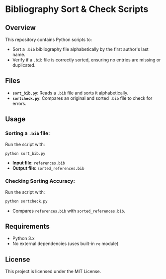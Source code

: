 # Bibliography Sort & Check Scripts

## Overview
This repository contains Python scripts to:

- Sort a `.bib` bibliography file alphabetically by the first author's last name.
- Verify if a `.bib` file is correctly sorted, ensuring no entries are missing or duplicated.

## Files

- **`sort_bib.py`**: Reads a `.bib` file and sorts it alphabetically.
- **`sortcheck.py`**: Compares an original and sorted `.bib` file to check for errors.

## Usage

### Sorting a `.bib` file:
Run the script with:

```bash
python sort_bib.py
```

- **Input file**: `references.bib`
- **Output file**: `sorted_references.bib`

### Checking Sorting Accuracy:
Run the script with:

```bash
python sortcheck.py
```

- Compares `references.bib` with `sorted_references.bib`.

## Requirements

- Python 3.x
- No external dependencies (uses built-in `re` module)

## License
This project is licensed under the MIT License.
